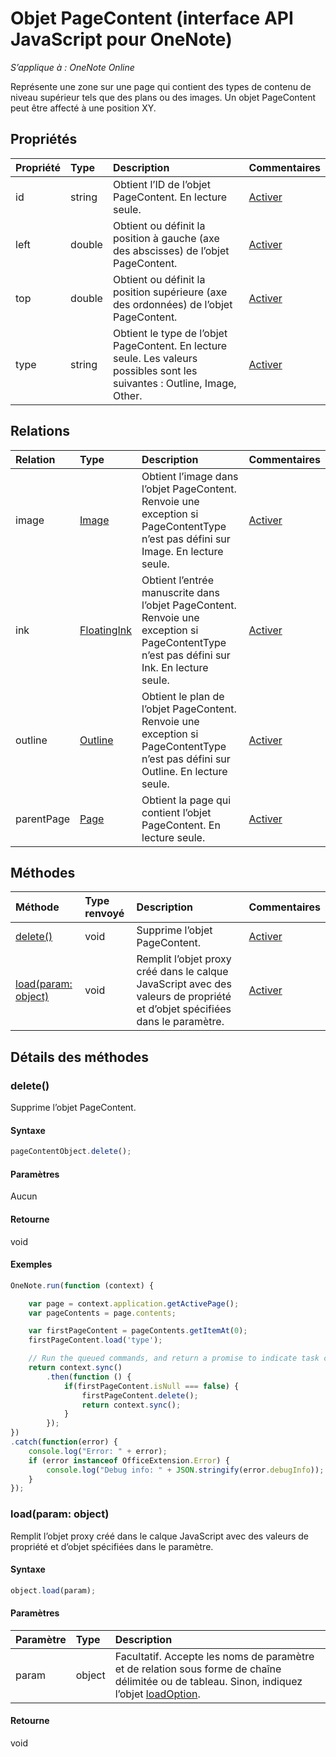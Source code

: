 # <a name="pagecontent-object-(javascript-api-for-onenote)"></a>Objet PageContent (interface API JavaScript pour OneNote)

_S’applique à : OneNote Online_  


Représente une zone sur une page qui contient des types de contenu de niveau supérieur tels que des plans ou des images. Un objet PageContent peut être affecté à une position XY.

## <a name="properties"></a>Propriétés

| Propriété     | Type   |Description|Commentaires|
|:---------------|:--------|:----------|:-------|
|id|string|Obtient l’ID de l’objet PageContent. En lecture seule.|[Activer](https://github.com/OfficeDev/office-js-docs/issues/new?title=OneNote-pageContent-id)|
|left|double|Obtient ou définit la position à gauche (axe des abscisses) de l’objet PageContent.|[Activer](https://github.com/OfficeDev/office-js-docs/issues/new?title=OneNote-pageContent-left)|
|top|double|Obtient ou définit la position supérieure (axe des ordonnées) de l’objet PageContent.|[Activer](https://github.com/OfficeDev/office-js-docs/issues/new?title=OneNote-pageContent-top)|
|type|string|Obtient le type de l’objet PageContent. En lecture seule. Les valeurs possibles sont les suivantes : Outline, Image, Other.|[Activer](https://github.com/OfficeDev/office-js-docs/issues/new?title=OneNote-pageContent-type)|

## <a name="relationships"></a>Relations
| Relation | Type   |Description| Commentaires|
|:---------------|:--------|:----------|:-------|
|image|[Image](image.md)|Obtient l’image dans l’objet PageContent. Renvoie une exception si PageContentType n’est pas défini sur Image. En lecture seule.|[Activer](https://github.com/OfficeDev/office-js-docs/issues/new?title=OneNote-pageContent-image)|
|ink|[FloatingInk](floatingink.md)|Obtient l’entrée manuscrite dans l’objet PageContent. Renvoie une exception si PageContentType n’est pas défini sur Ink. En lecture seule.|[Activer](https://github.com/OfficeDev/office-js-docs/issues/new?title=OneNote-pageContent-ink)|
|outline|[Outline](outline.md)|Obtient le plan de l’objet PageContent. Renvoie une exception si PageContentType n’est pas défini sur Outline. En lecture seule.|[Activer](https://github.com/OfficeDev/office-js-docs/issues/new?title=OneNote-pageContent-outline)|
|parentPage|[Page](page.md)|Obtient la page qui contient l’objet PageContent. En lecture seule.|[Activer](https://github.com/OfficeDev/office-js-docs/issues/new?title=OneNote-pageContent-parentPage)|

## <a name="methods"></a>Méthodes

| Méthode           | Type renvoyé    |Description| Commentaires|
|:---------------|:--------|:----------|:-------|
|[delete()](#delete)|void|Supprime l’objet PageContent.|[Activer](https://github.com/OfficeDev/office-js-docs/issues/new?title=OneNote-pageContent-delete)|
|[load(param: object)](#loadparam-object)|void|Remplit l’objet proxy créé dans le calque JavaScript avec des valeurs de propriété et d’objet spécifiées dans le paramètre.|[Activer](https://github.com/OfficeDev/office-js-docs/issues/new?title=OneNote-pageContent-load)|

## <a name="method-details"></a>Détails des méthodes


### <a name="delete()"></a>delete()
Supprime l’objet PageContent.

#### <a name="syntax"></a>Syntaxe
```js
pageContentObject.delete();
```

#### <a name="parameters"></a>Paramètres
Aucun

#### <a name="returns"></a>Retourne
void

#### <a name="examples"></a>Exemples
```js
OneNote.run(function (context) {

    var page = context.application.getActivePage();
    var pageContents = page.contents;

    var firstPageContent = pageContents.getItemAt(0);
    firstPageContent.load('type');

    // Run the queued commands, and return a promise to indicate task completion.
    return context.sync()
        .then(function () {
            if(firstPageContent.isNull === false) {
                firstPageContent.delete();
                return context.sync();
            }
        });
})
.catch(function(error) {
    console.log("Error: " + error);
    if (error instanceof OfficeExtension.Error) {
        console.log("Debug info: " + JSON.stringify(error.debugInfo));
    }
});
```
### <a name="load(param:-object)"></a>load(param: object)
Remplit l’objet proxy créé dans le calque JavaScript avec des valeurs de propriété et d’objet spécifiées dans le paramètre.

#### <a name="syntax"></a>Syntaxe
```js
object.load(param);
```

#### <a name="parameters"></a>Paramètres
| Paramètre    | Type   |Description|
|:---------------|:--------|:----------|
|param|object|Facultatif. Accepte les noms de paramètre et de relation sous forme de chaîne délimitée ou de tableau. Sinon, indiquez l’objet [loadOption](loadoption.md).|

#### <a name="returns"></a>Retourne
void
